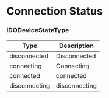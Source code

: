 # Connection Status

### IDODeviceStateType

| Type          | Description   |
| ------------- | ------------- |
| disconnected  | Disconnected  |
| connecting    | Connecting    |
| connected     | connected     |
| disconnecting | disconnecting |